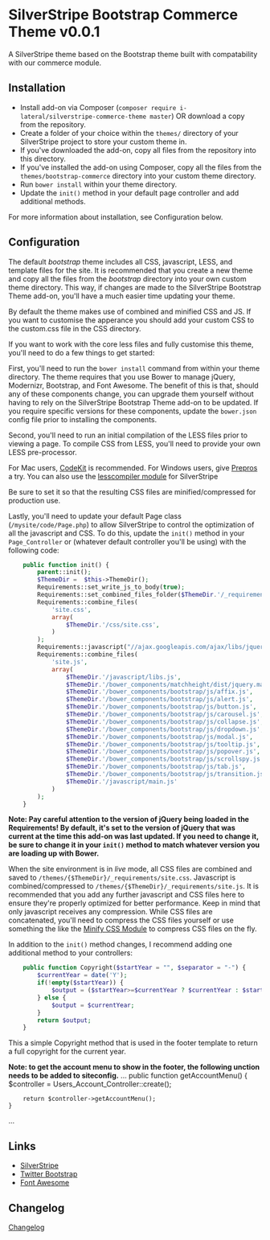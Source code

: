 # SilverStripe Bootstrap Commerce Theme v0.0.1

A SilverStripe theme based on the Bootstrap theme built with compatability with our commerce module.

## Installation ##

 * Install add-on via Composer (`composer require i-lateral/silverstripe-commerce-theme master`) OR download a copy from the repository.
 * Create a folder of your choice within the `themes/` directory of your SilverStripe project to store your custom theme in.
 * If you've downloaded the add-on, copy all files from the repository into this directory.
 * If you've installed the add-on using Composer, copy all the files from the `themes/bootstrap-commerce` directory into your custom theme directory.
 * Run `bower install` within your theme directory.
 * Update the `init()` method in your default page controller and add additional methods.

For more information about installation, see Configuration below.

## Configuration ##

The default *bootstrap* theme includes all CSS, javascript, LESS, and template files for the site.
It is recommended that you create a new theme and copy all the files from the *bootstrap* directory
into your own custom theme directory. This way, if changes are made to the SilverStripe Bootstrap
Theme add-on, you'll have a much easier time updating your theme.

By default the theme makes use of combined and minified CSS and JS. If you want to customise the
apperance you should add your custom CSS to the custom.css file in the CSS directory.  

If you want to work with the core less files and fully customise this theme, you'll need to do a
few things to get started:

First, you'll need to run the `bower install` command from within your theme directory. The theme
requires that you use Bower to manage jQuery, Modernizr, Bootstrap, and Font Awesome. The benefit
of this is that, should any of these components change, you can upgrade them yourself without
having to rely on the SilverStripe Bootstrap Theme add-on to be updated. If you require specific
versions for these components, update the `bower.json` config file prior to installing the
components.

Second, you'll need to run an initial compilation of the LESS files prior to viewing a page. To
compile CSS from LESS, you'll need to provide your own LESS pre-processor.

For Mac users, [CodeKit](http://incident57.com/codekit/) is recommended.
For Windows users, give [Prepros](http://alphapixels.com/prepros/) a try.
You can also use the [lesscompiler module](https://github.com/i-lateral/silverstripe-lesscompiler)
for SilverStripe

Be sure to set it so that the resulting CSS files are minified/compressed for production use.

Lastly, you'll need to update your default Page class (`/mysite/code/Page.php`) to allow
SilverStripe to control the optimization of all the javascript and CSS. To do this, update the
`init()` method in your `Page_Controller` or (whatever default controller you'll be using) with
the following code:

```php
    public function init() {
        parent::init();
        $ThemeDir =  $this->ThemeDir();
        Requirements::set_write_js_to_body(true);
        Requirements::set_combined_files_folder($ThemeDir.'/_requirements');
        Requirements::combine_files(
            'site.css',
            array(
                $ThemeDir.'/css/site.css',
            )
        );
        Requirements::javascript("//ajax.googleapis.com/ajax/libs/jquery/2.1.0/jquery.min.js");
        Requirements::combine_files(
            'site.js',
            array(
                $ThemeDir.'/javascript/libs.js',
                $ThemeDir.'/bower_components/matchheight/dist/jquery.matchHeight-min.js',
                $ThemeDir.'/bower_components/bootstrap/js/affix.js',
                $ThemeDir.'/bower_components/bootstrap/js/alert.js',
                $ThemeDir.'/bower_components/bootstrap/js/button.js',
                $ThemeDir.'/bower_components/bootstrap/js/carousel.js',
                $ThemeDir.'/bower_components/bootstrap/js/collapse.js',
                $ThemeDir.'/bower_components/bootstrap/js/dropdown.js',
                $ThemeDir.'/bower_components/bootstrap/js/modal.js',
                $ThemeDir.'/bower_components/bootstrap/js/tooltip.js',
                $ThemeDir.'/bower_components/bootstrap/js/popover.js',
                $ThemeDir.'/bower_components/bootstrap/js/scrollspy.js',
                $ThemeDir.'/bower_components/bootstrap/js/tab.js',
                $ThemeDir.'/bower_components/bootstrap/js/transition.js',
                $ThemeDir.'/javascript/main.js'
            )
        );
    }
```

**Note: Pay careful attention to the version of jQuery being loaded in the Requirements! By default, it's set to the version of jQuery that was current at the time this add-on was last updated. If you need to change it, be sure to change it in your `init()` method to match whatever version you are loading up with Bower.**

When the site environment is in *live* mode, all CSS files are combined and saved to `/themes/{$ThemeDir}/_requirements/site.css`. Javascript is combined/compressed to `/themes/{$ThemeDir}/_requirements/site.js`. It is recommended that you add any further javascript and CSS files here to ensure they're properly optimized for better performance. Keep in mind that only javascript receives any compression. While CSS files are concatenated, you'll need to compress the CSS files yourself or use something the like the [Minify CSS Module](https://github.com/nathancox/silverstripe-minify) to compress CSS files on the fly.


In addition to the `init()` method changes, I recommend adding one additional method to your controllers:

```php
    public function Copyright($startYear = "", $separator = "-") {
        $currentYear = date('Y');
        if(!empty($startYear)) {
            $output = ($startYear>=$currentYear ? $currentYear : $startYear.$separator.$currentYear);
        } else {
            $output = $currentYear;
        }
        return $output;
    }
```
This a simple Copyright method that is used in the footer template to return a full copyright for the current year.


**Note: to get the account menu to show in the footer, the following unction needs to be added to siteconfig.**
...
    public function getAccountMenu()
    {
        $controller = Users_Account_Controller::create();

        return $controller->getAccountMenu();
    }
...

## Links ##

 * [SilverStripe](http://www.silverstripe.org)
 * [Twitter Bootstrap](http://getbootstrap.com/)
 * [Font Awesome](http://fortawesome.github.io/Font-Awesome/)

## Changelog ##

[Changelog](https://github.com/jeffwhitfield/silverstripe-bootstrap-theme/blob/master/changelog.md)
